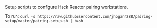 Setup scripts to configure Hack Reactor pairing workstations.

To run:
`curl -s https://raw.githubusercontent.com/jhogan4288/pairing-setup/master/pairing-setup.sh | bash`
